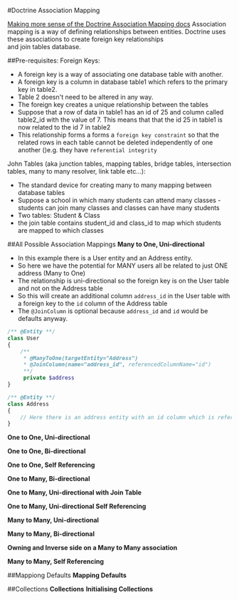 #Doctrine Association Mapping

[Making more sense of the Doctrine Association Mapping docs](http://doctrine-orm.readthedocs.org/en/latest/reference/association-mapping.html)
Association mapping is a way of defining relationships between entities. Doctrine uses these associations to create foreign key relationships  
and join tables database.

##Pre-requisites:
Foreign Keys:
* A foreign key is a way of associating one database table with another. 
* A foreign key is a column in database table1 which refers to the primary key in table2.
* Table 2 doesn't need to be altered in any way.
* The foreign key creates a unique relationship between the tables 
* Suppose that a row of data in table1 has an id of 25 and column called table2_id with the value of 7.  This means that that the id 25 in table1 is now related to the id 7 in table2
* This relationship forms a forms a `foreign key constraint` so that the related rows in each table cannot be deleted independently of one another ()e.g. they have `referential integrity`

John Tables (aka junction tables, mapping tables, bridge tables, intersection tables, many to many resolver, link table etc...):
* The standard device for creating many to many mapping between database tables
* Suppose a school in which many students can attend many classes - students can join many classes and classes can have many students
* Two tables: Student & Class
* the join table contains student_id and class_id to map which students are mapped to which classes

##All Possible Association Mappings
**Many to One, Uni-directional**
* In this example there is a User entity and an Address entity.
* So here we have the potential for MANY users all be related to just ONE address (Many to One)
* The relationship is uni-directional so the foreign key is on the User table and not on the Address table
* So this will create an additional column `address_id` in the User table with a foreign key to the `id` column of the Address table 
* The `@JoinColumn` is optional because `address_id` and `id` would be defaults anyway.

```php
/** @Entity **/
class User
{
    /**
     * @ManyToOne(targetEntity="Address")
     * @JoinColumn(name="address_id", referencedColumnName="id") 
     **/
     private $address
}

/** @Entity **/
class Address
{
    // Here there is an address entity with an id column which is referenced by address_id foreign key in the user table
}
```
 
**One to One, Uni-directional**

**One to One, Bi-directional**

**One to One, Self Referencing**

**One to Many, Bi-directional**

**One to Many, Uni-directional with Join Table**

**One to Many, Uni-directional Self Referencing**

**Many to Many, Uni-directional**

**Many to Many, Bi-directional**

**Owning and Inverse side on a Many to Many association**

**Many to Many, Self Referencing**

##Mappiong Defaults
**Mapping Defaults**

##Collections
**Collections**
**Initialising Collections**
